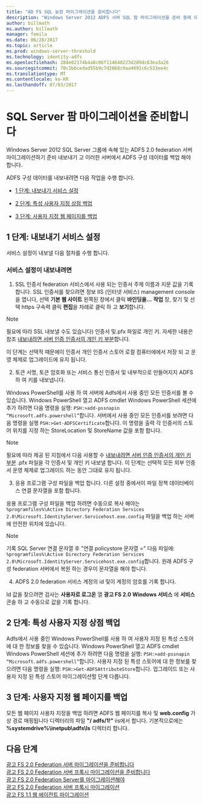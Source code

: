 ```yaml
---
title: "AD FS SQL 농장 마이그레이션을 준비합니다"
description: "Windows Server 2012 ADFS 서버 SQL 팜 마이그레이션을 준비 중에 대해 설명 합니다."
author: billmath
ms.author: billmath
manager: femila
ms.date: 06/28/2017
ms.topic: article
ms.prod: windows-server-threshold
ms.technology: identity-adfs
ms.openlocfilehash: 284e02174b4a8c06f114640223d289dc63ea3a26
ms.sourcegitcommit: 70c1b6cedad55b9c7d2068c9aa4891c6c533ee4c
ms.translationtype: MT
ms.contentlocale: ko-KR
ms.lasthandoff: 07/03/2017
---
```

# <a name="prepare-to-migrate-a-sql-server-farm"></a>SQL Server 팜 마이그레이션을 준비합니다  
 Windows Server 2012 SQL Server 그룹에 속해 있는 ADFS 2.0 federation 서버 마이그레이션하기 준비 내보내기 고 이러한 서버에서 ADFS 구성 데이터를 백업 해야 합니다.  
  
 ADFS 구성 데이터를 내보내려면 다음 작업을 수행 합니다.  
  
-   [1 단계: 내보내기 서비스 설정](#step-1-export-service-settings)  
  
-   [2 단계: 특성 사용자 지정 상점 백업](#step-2-back-up-custom-attribute-stores)  
  
-   [3 단계: 사용자 지정 웹 페이지를 백업](#step-3-back-up-webpage-customizations)  
  
## <a name="step-1-export-service-settings"></a>1 단계: 내보내기 서비스 설정  
 서비스 설정이 내보낼 다음 절차를 수행 합니다.  
  
### <a name="to-export-service-settings"></a>서비스 설정이 내보내려면  
  
1.  SSL 인증서 federation 서비스에서 사용 되는 인증서 주제 이름과 지문 값을 기록 합니다. SSL 인증서를 찾으려면 정보 IIS (인터넷 서비스) management console을 엽니다, 선택 **기본 웹 사이트** 왼쪽된 창에서 클릭 **바인딩을...** **작업** 창, 찾기 및 선택 https 구속력 클릭 **편집**을 차례로 클릭 하 고 **보기**합니다.  
  
> [!NOTE]
>  필요에 따라 SSL 내보낼 수도 있습니다) 인증서 및.pfx 파일로 개인 키. 자세한 내용은 참조 [내보내려면 서버 인증 인증서의 개인 키 부분](Export-the-Private-Key-Portion-of-a-Server-Authentication-Certificate.md)합니다.  
>   
>  이 단계는 선택적 때문에이 인증서 개인 인증서 스토어 로컬 컴퓨터에에서 저장 되 고 운영 체제로 업그레이드에 유지 됩니다.  
  
2.  토큰 서명, 토큰 암호화 또는 서비스 통신 인증서 및 내부적으로 만들어지지 ADFS 하 여 키를 내보냅니다.  
  
Windows PowerShell를 사용 하 여 서버에 Adfs에서 사용 중인 모든 인증서를 볼 수 있습니다. Windows PowerShell 열고 ADFS cmdlet Windows PowerShell 세션에 추가 하려면 다음 명령을 실행: `PSH:>add-pssnapin “Microsoft.adfs.powershell”`합니다. 서버에서 사용 중인 모든 인증서를 보려면 다음 명령을 실행 `PSH:>Get-ADFSCertificate`합니다. 이 명령을 출력 각 인증서의 스토어 위치를 지정 하는 StoreLocation 및 StoreName 값을 포함 합니다.  
  
> [!NOTE]
>  필요에 따라 제공 된 지침에서 다음 사용할 수 [내보내려면 서버 인증 인증서의 개인 키 부분](Export-the-Private-Key-Portion-of-a-Server-Authentication-Certificate.md) .pfx 파일을 각 인증서 및 개인 키 내보낼 합니다. 이 단계는 선택적 모든 외부 인증서 운영 체제로 업그레이드 하는 동안 그대로 유지 됩니다.  
  
3.  응용 프로그램 구성 파일을 백업 합니다. 다른 설정 중에서이 파일 정책 데이터베이스 연결 문자열을 포함 합니다.  
  
응용 프로그램 구성 파일을 백업 하려면 수동으로 복사 해야는 `%programfiles%\Active Directory Federation Services 2.0\Microsoft.IdentityServer.Servicehost.exe.config` 파일을 백업 하는 서버에 안전한 위치에 있습니다.  
  
> [!NOTE]
>  기록 SQL Server 연결 문자열 후 "연결 policystore 문자열 =" 다음 파일에: `%programfiles%\Active Directory Federation Services 2.0\Microsoft.IdentityServer.Servicehost.exe.config`합니다. 원래 ADFS 구성 federation 서버에서 복원 하는 경우이 문자열을 해야 합니다.  
  
4.  ADFS 2.0 federation 서비스 계정의 id 및이 계정의 암호를 기록 합니다.  
  
Id 값을 찾으려면 검사는 **사용자로 로그온** 열 **광고 FS 2.0 Windows 서비스** 에 **서비스** 콘솔 하 고 수동으로 값을 기록 합니다.  
  
## <a name="step-2-back-up-custom-attribute-stores"></a>2 단계: 특성 사용자 지정 상점 백업  
 Adfs에서 사용 중인 Windows PowerShell를 사용 하 여 사용자 지정 된 특성 스토어에 대 한 정보를 찾을 수 있습니다. Windows PowerShell 열고 ADFS cmdlet Windows PowerShell 세션에 추가 하려면 다음 명령을 실행: `PSH:>add-pssnapin “Microsoft.adfs.powershell”`합니다. 사용자 지정 된 특성 스토어에 대 한 정보를 찾으려면 다음 명령을 실행: `PSH:>Get-ADFSAttributeStore`합니다. 업그레이드 또는 사용자 지정 된 특성 스토어 마이그레이션할 단계 다릅니다.  
  
## <a name="step-3-back-up-webpage-customizations"></a>3 단계: 사용자 지정 웹 페이지를 백업  
 모든 웹 페이지 사용자 지정을 백업 하려면 ADFS 웹 페이지를 복사 및 **web.config** 가상 경로 매핑됩니다 디렉터리의 파일 **"/ adfs/1!"** iis에서 합니다. 기본적으로에는 **%systemdrive%\inetpub\adfs\ls** 디렉터리 합니다.  
  
## <a name="next-steps"></a>다음 단계
 [광고 FS 2.0 Federation 서버 마이그레이션을 준비합니다](prepare-to-migrate-ad-fs-fed-server.md)   
 [광고 FS 2.0 Federation 서버 프록시 마이그레이션을 준비합니다](prepare-to-migrate-ad-fs-fed-proxy.md)   
 [광고 FS 2.0 Federation Server를 마이그레이션해야](migrate-the-ad-fs-fed-server.md)   
 [광고 FS 2.0 Federation 서버 프록시 마이그레이션](migrate-the-ad-fs-2-fed-server-proxy.md)   
 [광고 FS 1.1 웹 에이전트 마이그레이션](migrate-the-ad-fs-web-agent.md)